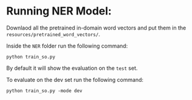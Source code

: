 # Running NER Model:

Downlaod all the pretrained in-domain word vectors and put them in the `resources/pretrained_word_vectors/`.

Inside the `NER` folder run the following command:

`python train_so.py `

By default it will show the evaluation on the `test` set.

To evaluate on the dev set run the following command:

`python train_so.py -mode dev`

